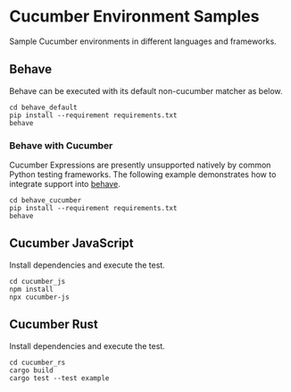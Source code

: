 # Cucumber Environment Samples

Sample Cucumber environments in different languages and frameworks.

## Behave

Behave can be executed with its default non-cucumber matcher as below.

```console
cd behave_default
pip install --requirement requirements.txt
behave
```

### Behave with Cucumber

Cucumber Expressions are presently unsupported natively by common Python testing frameworks. The following example demonstrates how to integrate support into [behave](https://behave.readthedocs.io).

```console
cd behave_cucumber
pip install --requirement requirements.txt
behave
```

## Cucumber JavaScript

Install dependencies and execute the test.

```console
cd cucumber_js
npm install
npx cucumber-js
```

## Cucumber Rust

Install dependencies and execute the test.

```console
cd cucumber_rs
cargo build
cargo test --test example
```
